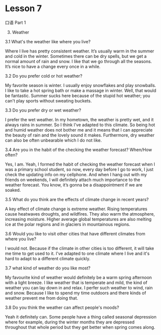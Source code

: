 # Lesson 7

口语 Part 1

3. Weather

3.1 What's the weather like where you live?

Where I live has pretty consistent weather. It’s usually warm in the summer and cold in the winter. Sometimes there can be dry spells, but we get a normal amount of rain and snow. I like that we go through all the seasons. It’s nice to have a change every once in a while.

3.2 Do you prefer cold or hot weather?

My favorite season is winter. I usually enjoy snowflakes and play snowballs. I like to take a hot spring bath or make a massage in winter. Well, that would be fantastic. Summer sucks here because of the stupid hot weather; you can't play sports without sweating buckets.

3.3 Do you prefer dry or wet weather?

I prefer the wet weather. In my hometown, the weather is pretty wet, and it always rains in summer. So I think I've adapted to this climate. So being hot and humid weather does not bother me and it means that I can appreciate the beauty of rain and the lovely sound it makes. Furthermore, dry weather can also be often unbearable which I do not like. 

3.4 Are you in the habit of the checking the weather forecast? When/How often?

Yes, I am. Yeah, I formed the habit of checking the weather forecast when I was a primary school student, so now, every day before I go to work, I just check the updating info on my cellphone. And when I hang out with my friends on weekends, I will definitely attach much importance to the weather forecast. You know, it’s gonna be a disappointment if we are soaked.

3.5 What do you think are the effects of climate change in recent years?

A key effect of climate change is extreme weather. Rising temperatures cause heatwaves droughts, and wildfires. They also warm the atmosphere, increasing moisture. Higher average global temperatures are also melting ice at the polar regions and in glaciers in mountainous regions. 

3.6 Would you like to visit other cities that have different climates from where you live?

I would not. Because if the climate in other cities is too different, it will take me time to get used to it. I've adapted to one climate where I live and it's hard to adapt to a different climate quickly.

3.7 what kind of weather do you like most?

My favourite kind of weather would definitely be a warm spring afternoon with a light breeze. I like weather that is temperate and mild, the kind of weather you can lay down in and relax. I perfer such weather to wind, rain and snow. Because I like to spend my time outdoors and there kinds of weather prevent me from doing that.

3.8 Do you think the weather can affect people's moods?

Yeah it definitely can. Some people have a thing called seasonal depression where for example, during the winter months they are depressed throughout that whole period but they get better when spring comes along.














